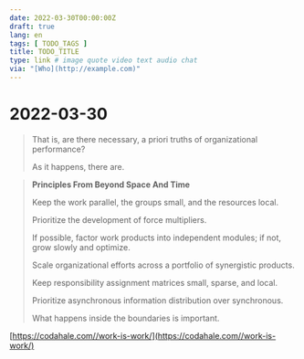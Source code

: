 ```yaml
---
date: 2022-03-30T00:00:00Z
draft: true
lang: en
tags: [ TODO_TAGS ]
title: TODO_TITLE
type: link # image quote video text audio chat
via: "[Who](http://example.com)"
---
```



# 2022-03-30


> That is, are there necessary, a priori truths of organizational performance?
>
> As it happens, there are.

> **Principles From Beyond Space And Time**
>
> Keep the work parallel, the groups small, and the resources local.
>
> Prioritize the development of force multipliers.
>
> If possible, factor work products into independent modules; if not, grow slowly and optimize.
>
> Scale organizational efforts across a portfolio of synergistic products.
>
> Keep responsibility assignment matrices small, sparse, and local.
>
> Prioritize asynchronous information distribution over synchronous.
>
> What happens inside the boundaries is important.

[https://codahale.com//work-is-work/](https://codahale.com//work-is-work/)

